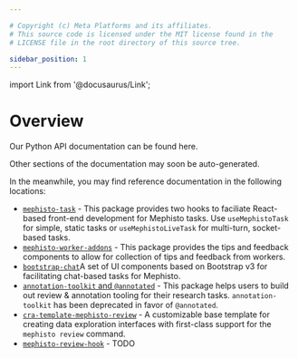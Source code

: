 ```yaml
---

# Copyright (c) Meta Platforms and its affiliates.
# This source code is licensed under the MIT license found in the
# LICENSE file in the root directory of this source tree.

sidebar_position: 1
---
```


import Link from '@docusaurus/Link';

# Overview

Our Python API documentation can be found <Link target={null} to="pathname:///python_api/mephisto.html">here</Link>.

Other sections of the documentation may soon be auto-generated.

In the meanwhile, you may find reference documentation in the following locations:

- [`mephisto-task`](https://github.com/facebookresearch/Mephisto/tree/main/packages/mephisto-task) - This package provides two hooks to faciliate React-based front-end development for Mephisto tasks. Use `useMephistoTask` for simple, static tasks or `useMephistoLiveTask` for multi-turn, socket-based tasks.
- [`mephisto-worker-addons`](https://github.com/facebookresearch/Mephisto/tree/main/packages/mephisto-worker-addons) - This package provides the tips and feedback components to allow for collection of tips and feedback from workers.
- [`bootstrap-chat`](https://github.com/facebookresearch/Mephisto/tree/main/packages/bootstrap-chat)A set of UI components based on Bootstrap v3 for facilitating chat-based tasks for Mephisto.
- [`annotation-toolkit` and `@annotated`](https://github.com/facebookresearch/Mephisto/tree/main/packages/annotation-toolkit) - This package helps users to build out review & annotation tooling for their research tasks. `annotation-toolkit` has been deprecated in favor of `@annotated`.
- [`cra-template-mephisto-review`](https://github.com/facebookresearch/Mephisto/tree/main/packages/cra-template-mephisto-review) - A customizable base template for creating data exploration interfaces with first-class support for the `mephisto review` command.
- [`mephisto-review-hook`](https://github.com/facebookresearch/Mephisto/tree/main/packages/mephisto-review-hook) - TODO
